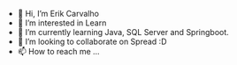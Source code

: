 - 👋 Hi, I’m Erik Carvalho 
- 👀 I’m interested in Learn 
- 🌱 I’m currently learning Java, SQL Server and Springboot.
- 💞️ I’m looking to collaborate on Spread :D
- 📫 How to reach me ...

<!---
ErikCarvalho30/ErikCarvalho30 is a ✨ special ✨ repository because its `README.md` (this file) appears on your GitHub profile.
You can click the Preview link to take a look at your changes.
--->
